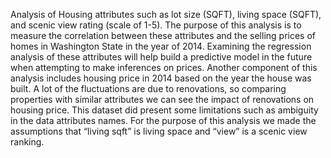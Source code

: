 Analysis of Housing attributes such as lot size (SQFT), living space (SQFT), and scenic view rating (scale of 1-5). The purpose of this analysis is to measure the correlation between these attributes and the selling prices of homes in Washington State in the year of 2014. Examining the regression analysis of these attributes will help build a predictive model in the future when attempting to make inferences on prices. Another component of this analysis includes housing price in 2014 based on the year the house was built. A lot of the fluctuations are due to renovations, so comparing properties with similar attributes we can see the impact of renovations on housing price. This dataset did present some limitations such as ambiguity in the data attributes names. For the purpose of this analysis we made the assumptions that “living sqft” is living space and “view” is a scenic view ranking.

